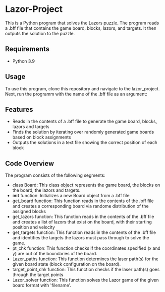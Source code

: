 # Lazor-Project
This is a Python program that solves the Lazors puzzle. The program reads a .bff file that contains the game board, blocks, lazors, and targets. It then outputs the solution to the puzzle.
## Requirements
- Python 3.9
## Usage
To use this program, clone this repository and navigate to the lazor_project.
Next, run the programm with the name of the .bff file as an argument:
## Features
 - Reads in the contents of a .bff file to generate the game board, blocks, lazors and targets
 - Finds the solution by iterating over randomly generated game boards based on block assignments
 - Outputs the solutions in a text file showing the correct position of each block
 ## Code Overview 
 The program consists of the following segments:
 - class Board: This class object represents the game board, the blocks on the board, the lazors and targets.
 - __init__ function: Initializes a new Board object from a .bff file
 - get_board function: This function reads in the contents of the .bff file and creates a corresponding board via randome distribution of the assigned blocks
 - get_lazors function: This function reads in the contents of the .bff file and creates a list of lazors that exist on the board, with their starting position and velocity
 - get_targets function: This function reads in the contents of the .bff file and identifies the targets the lazors must pass through to solve the game.
 - pt_chk function: This function checks if the coordinates specified (x and y) are out of the boundaries of the board.
 - Lazer_paths function: This function determines the laser path(s) for the given board state (block configuration on the board).
 - target_point_chk function: This function checks if the laser path(s) goes through the target points
 - Lazor_solver function: This function solves the Lazor game of the given board format with 'filename'.
